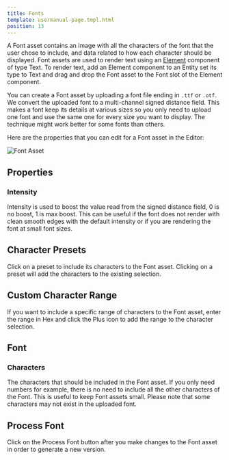 ```yaml
---
title: Fonts
template: usermanual-page.tmpl.html
position: 13
---
```


A Font asset contains an image with all the characters of the font that the user chose to include, and data related to how each character should be displayed. Font assets are used to render text using an [Element][1] component of type Text. To render text, add an Element component to an Entity set its type to Text and drag and drop the Font asset to the Font slot of the Element component.

You can create a Font asset by uploading a font file ending in `.ttf` or `.otf`. We convert the uploaded font to a multi-channel signed distance field. This makes a font keep its details at various sizes so you only need to upload one font and use the same one for every size you want to display. The technique might work better for some fonts than others.

Here are the properties that you can edit for a Font asset in the Editor:

![Font Asset][2]

## Properties

### Intensity

Intensity is used to boost the value read from the signed distance field, 0 is no boost, 1 is max boost. This can be useful if the font does not render with clean smooth edges with the default intensity or if you are rendering the font at small font sizes.

## Character Presets

Click on a preset to include its characters to the Font asset. Clicking on a preset will add the characters to the existing selection.

## Custom Character Range

If you want to include a specific range of characters to the Font asset, enter the range in Hex and click the Plus icon to add the range to the character selection.

## Font

### Characters

The characters that should be included in the Font asset. If you only need numbers for example, there is no need to include all the other characters of the Font. This is useful to keep Font assets small. Please note that some characters may not exist in the uploaded font.

## Process Font

Click on the Process Font button after you make changes to the Font asset in order to generate a new version.

[1]: /user-manual/packs/components/element/
[2]: /images/user-manual/assets/fonts/font.png
